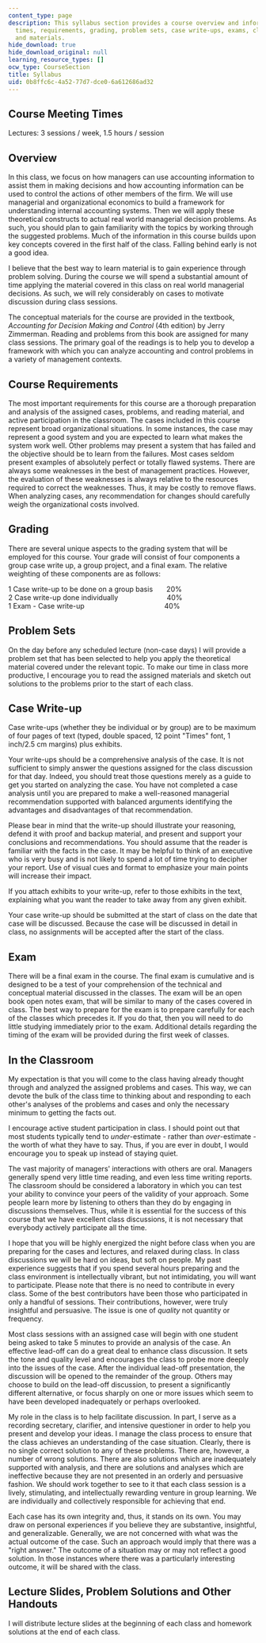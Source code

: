 ```yaml
---
content_type: page
description: This syllabus section provides a course overview and information on meeting
  times, requirements, grading, problem sets, case write-ups, exams, class expectations,
  and materials.
hide_download: true
hide_download_original: null
learning_resource_types: []
ocw_type: CourseSection
title: Syllabus
uid: 0b8ffc6c-4a52-77d7-dce0-6a612686ad32
---
```


Course Meeting Times
--------------------

Lectures: 3 sessions / week, 1.5 hours / session

Overview
--------

In this class, we focus on how managers can use accounting information to assist them in making decisions and how accounting information can be used to control the actions of other members of the firm. We will use managerial and organizational economics to build a framework for understanding internal accounting systems. Then we will apply these theoretical constructs to actual real world managerial decision problems. As such, you should plan to gain familiarity with the topics by working through the suggested problems. Much of the information in this course builds upon key concepts covered in the first half of the class. Falling behind early is not a good idea.

I believe that the best way to learn material is to gain experience through problem solving. During the course we will spend a substantial amount of time applying the material covered in this class on real world managerial decisions. As such, we will rely considerably on cases to motivate discussion during class sessions.

The conceptual materials for the course are provided in the textbook, _Accounting for Decision Making and Control_ (4th edition) by Jerry Zimmerman. Reading and problems from this book are assigned for many class sessions. The primary goal of the readings is to help you to develop a framework with which you can analyze accounting and control problems in a variety of management contexts.

Course Requirements
-------------------

The most important requirements for this course are a thorough preparation and analysis of the assigned cases, problems, and reading material, and active participation in the classroom. The cases included in this course represent broad organizational situations. In some instances, the case may represent a good system and you are expected to learn what makes the system work well. Other problems may present a system that has failed and the objective should be to learn from the failures. Most cases seldom present examples of absolutely perfect or totally flawed systems. There are always some weaknesses in the best of management practices. However, the evaluation of these weaknesses is always relative to the resources required to correct the weaknesses. Thus, it may be costly to remove flaws. When analyzing cases, any recommendation for changes should carefully weigh the organizational costs involved.

Grading
-------

There are several unique aspects to the grading system that will be employed for this course. Your grade will consist of four components a group case write up, a group project, and a final exam. The relative weighting of these components are as follows:

1 Case write-up to be done on a group basis       20%  
2 Case write-up done individually                         40%  
1 Exam - Case write-up                                         40%

Problem Sets
------------

On the day before any scheduled lecture (non-case days) I will provide a problem set that has been selected to help you apply the theoretical material covered under the relevant topic. To make our time in class more productive, I encourage you to read the assigned materials and sketch out solutions to the problems prior to the start of each class.

Case Write-up
-------------

Case write-ups (whether they be individual or by group) are to be maximum of four pages of text (typed, double spaced, 12 point "Times" font, 1 inch/2.5 cm margins) plus exhibits.

Your write-ups should be a comprehensive analysis of the case. It is not sufficient to simply answer the questions assigned for the class discussion for that day. Indeed, you should treat those questions merely as a guide to get you started on analyzing the case. You have not completed a case analysis until you are prepared to make a well-reasoned managerial recommendation supported with balanced arguments identifying the advantages and disadvantages of that recommendation.

Please bear in mind that the write-up should illustrate your reasoning, defend it with proof and backup material, and present and support your conclusions and recommendations. You should assume that the reader is familiar with the facts in the case. It may be helpful to think of an executive who is very busy and is not likely to spend a lot of time trying to decipher your report. Use of visual cues and format to emphasize your main points will increase their impact. 

If you attach exhibits to your write-up, refer to those exhibits in the text, explaining what you want the reader to take away from any given exhibit.

Your case write-up should be submitted at the start of class on the date that case will be discussed. Because the case will be discussed in detail in class, no assignments will be accepted after the start of the class.

Exam
----

There will be a final exam in the course. The final exam is cumulative and is designed to be a test of your comprehension of the technical and conceptual material discussed in the classes. The exam will be an open book open notes exam, that will be similar to many of the cases covered in class. The best way to prepare for the exam is to prepare carefully for each of the classes which precedes it. If you do that, then you will need to do little studying immediately prior to the exam. Additional details regarding the timing of the exam will be provided during the first week of classes.

In the Classroom
----------------

My expectation is that you will come to the class having already thought through and analyzed the assigned problems and cases. This way, we can devote the bulk of the class time to thinking about and responding to each other's analyses of the problems and cases and only the necessary minimum to getting the facts out.

I encourage active student participation in class. I should point out that most students typically tend to _under_\-estimate - rather than _over_\-estimate - the worth of what they have to say. Thus, if you are ever in doubt, I would encourage you to speak up instead of staying quiet.

The vast majority of managers' interactions with others are oral. Managers generally spend very little time reading, and even less time writing reports. The classroom should be considered a laboratory in which you can test your ability to convince your peers of the validity of your approach. Some people learn more by listening to others than they do by engaging in discussions themselves. Thus, while it is essential for the success of this course that we have excellent class discussions, it is not necessary that everybody actively participate all the time.

I hope that you will be highly energized the night before class when you are preparing for the cases and lectures, and relaxed during class. In class discussions we will be hard on ideas, but soft on people. My past experience suggests that if you spend several hours preparing and the class environment is intellectually vibrant, but not intimidating, you will want to participate. Please note that there is no need to contribute in every class. Some of the best contributors have been those who participated in only a handful of sessions. Their contributions, however, were truly insightful and persuasive. The issue is one of _quality_ not quantity or frequency.

Most class sessions with an assigned case will begin with one student being asked to take 5 minutes to provide an analysis of the case. An effective lead-off can do a great deal to enhance class discussion. It sets the tone and quality level and encourages the class to probe more deeply into the issues of the case. After the individual lead-off presentation, the discussion will be opened to the remainder of the group. Others may choose to build on the lead-off discussion, to present a significantly different alternative, or focus sharply on one or more issues which seem to have been developed inadequately or perhaps overlooked.

My role in the class is to help facilitate discussion. In part, I serve as a recording secretary, clarifier, and intensive questioner in order to help you present and develop your ideas. I manage the class process to ensure that the class achieves an understanding of the case situation. Clearly, there is no single correct solution to any of these problems. There are, however, a number of wrong solutions. There are also solutions which are inadequately supported with analysis, and there are solutions and analyses which are ineffective because they are not presented in an orderly and persuasive fashion. We should work together to see to it that each class session is a lively, stimulating, and intellectually rewarding venture in group learning. We are individually and collectively responsible for achieving that end.

Each case has its own integrity and, thus, it stands on its own. You may draw on personal experiences if you believe they are substantive, insightful, and generalizable. Generally, we are not concerned with what was the actual outcome of the case. Such an approach would imply that there was a "right answer." The outcome of a situation may or may not reflect a good solution. In those instances where there was a particularly interesting outcome, it will be shared with the class.

Lecture Slides, Problem Solutions and Other Handouts
----------------------------------------------------

I will distribute lecture slides at the beginning of each class and homework solutions at the end of each class.